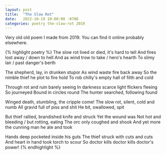 ```yaml
---
layout: post
title:  "The Slow Rot"
date:   2022-10-19 10:00:00 -0700
categories: poetry the-slow-rot 2019
---
```


Very old old poem I made from 2019. You can find it online probably
elsewhere.

{% highlight poetry %}
The slow rot
lived or died, it's hard to tell
And fires lost away / down to hell
And as wind trow to take / hero's hearth
To slimy lair / past danger's berth

The shepherd, lay, in drunken stupor
As wind waste fire back away
So the nimble thief he plot to fire hold
To rob chilly's empty hall of filth and cold

Through rot and ruin barely seeing
In darkness scarce light flickers fleeing
So journeyed Bound in circles round
The hunter searched, following found

Winged death, stumbling, the cripple come!
The slow rot, silent, cold and numb
All gravid full of piss and shit
He bit, swallowed, spit

But thief rallied, brandished knife and struck
Yet the wound was
Not hot and bleeding / but rotting, eating
The orc only coughed and shook
And yet more the cunning man he ate and took

Hands deep pocketed inside his guts
The thief struck with cuts and cuts
And heart in hand took torch to scour
So doctor kills doctor kills doctor's power!
{% endhighlight %}
